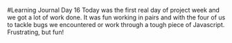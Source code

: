 #Learning Journal Day 16
Today was the first real day of project week and we got a lot of work done. It was fun working in pairs and with the four of us to tackle bugs we encountered or work through a tough piece of Javascript.  Frustrating, but fun!